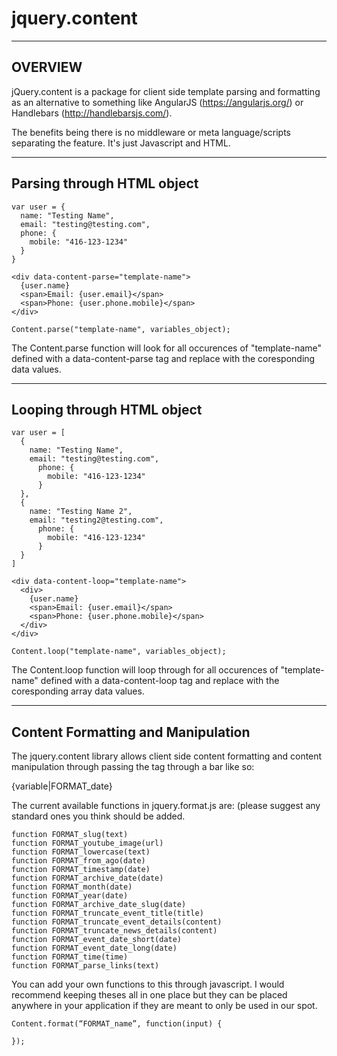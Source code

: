# jquery.content

----------------------------------------------------
OVERVIEW
----------------------------------------------------
jQuery.content is a package for client side template parsing and formatting as an alternative to something like AngularJS (https://angularjs.org/) or Handlebars (http://handlebarsjs.com/).

The benefits being there is no middleware or meta language/scripts separating the feature.  It's just Javascript and HTML.


----------------------------------------------------
Parsing through HTML object
----------------------------------------------------

```
var user = {
  name: "Testing Name",
  email: "testing@testing.com",
  phone: {
    mobile: "416-123-1234"
  }
}

<div data-content-parse="template-name">
  {user.name}
  <span>Email: {user.email}</span> 
  <span>Phone: {user.phone.mobile}</span> 
</div>

Content.parse("template-name", variables_object);
```

The Content.parse function will look for all occurences of "template-name" defined with a data-content-parse tag and replace with the coresponding data values.

----------------------------------------------------
Looping through HTML object
----------------------------------------------------

```
var user = [
  {
    name: "Testing Name",
    email: "testing@testing.com",
      phone: {
        mobile: "416-123-1234"
      }
  },
  {
    name: "Testing Name 2",
    email: "testing2@testing.com",
      phone: {
        mobile: "416-123-1234"
      }
  }
]

<div data-content-loop="template-name">
  <div>
    {user.name}
    <span>Email: {user.email}</span> 
    <span>Phone: {user.phone.mobile}</span> 
  </div>
</div>

Content.loop("template-name", variables_object);
```

The Content.loop function will loop through for all occurences of "template-name" defined with a data-content-loop tag and replace with the coresponding array data values.


----------------------------------------------------
Content Formatting and Manipulation
----------------------------------------------------

The jquery.content library allows client side content formatting and content manipulation through passing the tag through a bar like so:

{variable|FORMAT_date}

The current available functions in jquery.format.js are:
(please suggest any standard ones you think should be added.

```
function FORMAT_slug(text)
function FORMAT_youtube_image(url) 
function FORMAT_lowercase(text) 
function FORMAT_from_ago(date) 
function FORMAT_timestamp(date)
function FORMAT_archive_date(date) 
function FORMAT_month(date)
function FORMAT_year(date)
function FORMAT_archive_date_slug(date)
function FORMAT_truncate_event_title(title)
function FORMAT_truncate_event_details(content)
function FORMAT_truncate_news_details(content)
function FORMAT_event_date_short(date)
function FORMAT_event_date_long(date)
function FORMAT_time(time)
function FORMAT_parse_links(text)
```

You can add your own functions to this through javascript.  I would recommend keeping theses all in one place but they can be placed anywhere in your application if they are meant to only be used in our spot. 

```
Content.format(“FORMAT_name”, function(input) {

});
```
